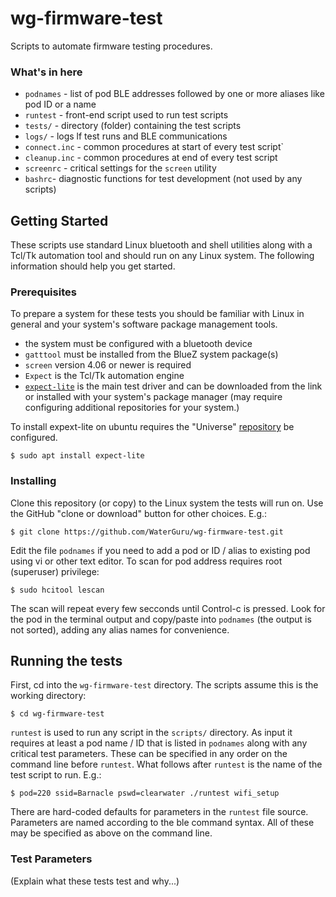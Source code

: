 # wg-firmware-test

Scripts to automate firmware testing procedures. 

### What's in here

* ```podnames``` - list of pod BLE addresses followed by one or more aliases like pod ID or a name
* ```runtest```  - front-end script used to run test scripts
* ```tests/``` - directory (folder) containing the test scripts
* ```logs/``` - logs lf test runs and BLE communications
* ```connect.inc``` - common procedures at start of every test script`
* ```cleanup.inc``` - common procedures at end of every test script
* ```screenrc``` - critical settings for the ```screen``` utility
* ```bashrc```- diagnostic functions for test development (not used by any scripts)

## Getting Started

These scripts use standard Linux bluetooth and shell utilities along with a Tcl/Tk automation tool and should run on any Linux system. The following information should help you get started.

### Prerequisites

To prepare a system for these tests you should be familiar with Linux in general and your system's software package management tools.

* the system must be configured with a bluetooth device
* ```gatttool``` must be installed from the BlueZ system package(s)
* ```screen``` version 4.06 or newer is required
* ```Expect``` is the Tcl/Tk automation engine
* [```expect-lite```](http://expect-lite.sourceforge.net/expect-lite_install.html) is the main test driver and can be downloaded from the link or installed with your system's package manager (may require configuring additional repositories for your system.) 

To install expext-lite on ubuntu requires the "Universe" [repository](https://help.ubuntu.com/community/Repositories#Managing_Repositories) be configured. 

```
$ sudo apt install expect-lite
```
### Installing

Clone this repository (or copy) to the Linux system the tests will run on. Use the GitHub "clone or download" button for other choices. E.g.: 

```
$ git clone https://github.com/WaterGuru/wg-firmware-test.git
```

Edit the file ```podnames``` if you need to add a pod or ID / alias to existing pod using vi or other text editor. To scan for pod address requires root (superuser) privilege:

```
$ sudo hcitool lescan
```

The scan will repeat every few secconds until Control-c is pressed. Look for the pod in the terminal output and copy/paste into ```podnames``` (the output is not sorted), adding any alias names for convenience.

## Running the tests

First, cd into the ```wg-firmware-test``` directory. The scripts assume this is the working directory:

```
$ cd wg-firmware-test
```

```runtest``` is used to run any script in the ```scripts/``` directory. As input it requires at least a pod name / ID that is listed in ```podnames``` along with any critical test parameters. These can be specified in any order on the command line before ```runtest```. What follows after ```runtest``` is the name of the test script to run. E.g.:

```
$ pod=220 ssid=Barnacle pswd=clearwater ./runtest wifi_setup
```

There are hard-coded defaults for parameters in the ```runtest``` file source. Parameters are named according to the ble command syntax. All of these may be specified as above on the command line.


### Test Parameters

(Explain what these tests test and why...)

